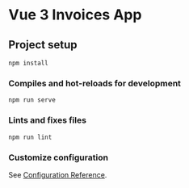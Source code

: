 # Vue 3 Invoices App

## Project setup
```
npm install
```

### Compiles and hot-reloads for development
```
npm run serve
```


### Lints and fixes files
```
npm run lint
```

### Customize configuration
See [Configuration Reference](https://cli.vuejs.org/config/).
